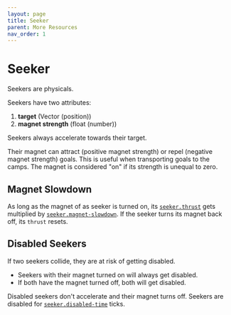 ```yaml
---
layout: page
title: Seeker
parent: More Resources
nav_order: 1
---
```


# Seeker

Seekers are physicals.

Seekers have two attributes:
1. **target** (Vector (position))
2. **magnet strength** (float (number))

Seekers always accelerate towards their target.

Their magnet can attract (positive magnet strength) or repel (negative magnet strength) goals. This is useful when transporting goals to the camps.
The magnet is considered "on" if its strength is unequal to zero.

## Magnet Slowdown

As long as the magnet of as seeker is turned on, its [`seeker.thrust`](config#seeker) gets multiplied by [`seeker.magnet-slowdown`](config#seeker). If the seeker turns its magnet back off, its `thrust` resets.

## Disabled Seekers

If two seekers collide, they are at risk of getting disabled.
* Seekers with their magnet turned on will always get disabled.
* If both have the magnet turned off, both will get disabled.

Disabled seekers don't accelerate and their magnet turns off. Seekers are disabled for [`seeker.disabled-time`](config#seeker) ticks.
